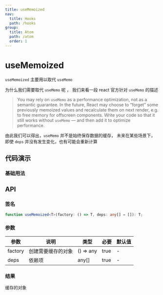 ```yaml
---
title: useMemoized
nav:
  title: Hooks
  path: /hooks
group:
  title: Atom
  path: /atom
  order: 1
---
```


# useMemoized

`useMemoized` 主要用以取代 `useMemo`

为什么我们需要取代 `useMemo` 呢 ， 我们来看一段 react 官方针对 `useMemo` 的描述

> You may rely on `useMemo` as a performance optimization, not as a semantic guarantee.
> In the future, React may choose to “forget” some previously memoized values and recalculate them on next render, e.g. to free memory for offscreen components.
> Write your code so that it still works without `useMemo` — and then add it to optimize performance.

由此我们可以得出，`useMemo` 并不是始终保存数据的缓存， 未来在某些场景下，即使 `deps` 并没有发生变化，也有可能会重新计算

## 代码演示

### 基础用法

## API

### 签名

```ts
function useMemoized<T>(factory: () => T, deps: any[] = []): T;
```

### 参数

| 参数    | 说明               | 类型      | 必要 | 默认值 |
| ------- | ------------------ | --------- | ---- | ------ |
| factory | 创建需要缓存的对象 | () => any | true | -      |
| deps    | 依赖项             | any[]     | true | -      |

### 结果

缓存的对象
